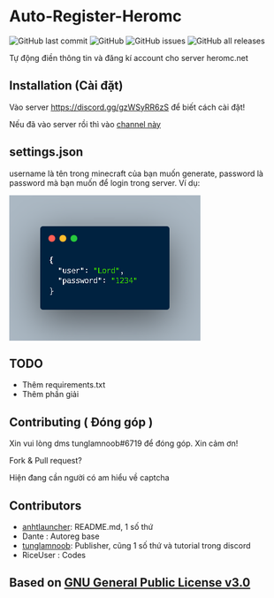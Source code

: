 # Auto-Register-Heromc
![GitHub last commit](https://img.shields.io/github/last-commit/tunglamnoob6719/Auto-Reg-Heromc)
![GitHub](https://img.shields.io/github/license/tunglamnoob6719/Auto-Reg-Heromc)
![GitHub issues](https://img.shields.io/github/issues-raw/tunglamnoob6719/Auto-Reg-Heromc)
![GitHub all releases](https://img.shields.io/github/downloads/tunglamnoob6719/Auto-Reg-Heromc/total)

Tự động điền thông tin và đăng kí account cho server heromc.net

## Installation (Cài đặt)

Vào server https://discord.gg/gzWSyRR6zS để biết cách cài đặt!

Nếu đã vào server rồi thì vào [channel này](https://discord.com/channels/991243015010127914/1086989148650483802)

## settings.json
username là tên trong minecraft của bạn muốn generate, password là password mà bạn muốn để login trong server.
Ví dụ:

<img src="settingexample.png" align="center" width="346" height="263"/>

## TODO

- Thêm requirements.txt
- Thêm phần giải

## Contributing ( Đóng góp )

Xin vui lòng dms tunglamnoob#6719 để đóng góp. Xin cảm ơn!

Fork & Pull request?

Hiện đang cần người có am hiểu về captcha

## Contributors

- [anhtlauncher](https://github.com/anhtlauncher): README.md, 1 số thứ
- Dante : Autoreg base
- [tunglamnoob](https://github.com/tunglamnoob6719): Publisher, cũng 1 số thứ và tutorial trong discord
- RiceUser : Codes

## Based on [GNU General Public License v3.0](https://github.com/tunglamnoob6719/Auto-Reg-Heromc/blob/main/LICENSE)

